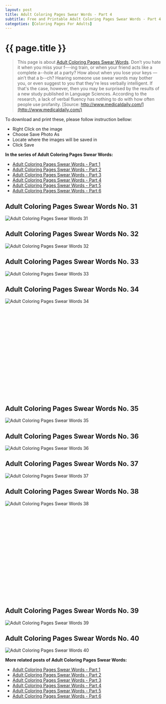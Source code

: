 ```yaml
---
layout: post
title: Adult Coloring Pages Swear Words - Part 4
subtitle: Free and Printable Adult Coloring Pages Swear Words - Part 4
categoties: [Coloring Pages For Adults]
---
```

{{ page.title }}
================
> This page is about [Adult Coloring Pages Swear Words](https://freecoloringpages.github.io/). Don’t you hate it when you miss your f---ing train, or when your friend acts like a complete a--hole at a party? How about when you lose your keys — ain’t that a b--ch? Hearing someone use swear words may bother you, or even suggest to you that they're less verbally intelligent. If that's the case, however, then you may be surprised by the results of a new study published in Language Sciences. According to the research, a lack of verbal fluency has nothing to do with how often people use profanity. [Source: http://www.medicaldaily.com/](http://www.medicaldaily.com/)

To download and print these, please follow instruction bellow:
* Right Click on the image 
* Choose Save Photo As 
* Locate where the images will be saved in 
* Click Save

**In the series of Adult Coloring Pages Swear Words:**

* [Adult Coloring Pages Swear Words - Part 1](https://freecoloringpages.github.io/2017/12/01/Adult-Coloring-Pages-Swear-Words-part-1.html)
* [Adult Coloring Pages Swear Words - Part 2](https://freecoloringpages.github.io/2017/12/01/Adult-Coloring-Pages-Swear-Words-part-2.html)
* [Adult Coloring Pages Swear Words - Part 3](https://freecoloringpages.github.io/2017/12/01/Adult-Coloring-Pages-Swear-Words-part-3.html)
* [Adult Coloring Pages Swear Words - Part 4](https://freecoloringpages.github.io/2017/12/01/Adult-Coloring-Pages-Swear-Words-part-4.html)
* [Adult Coloring Pages Swear Words - Part 5](https://freecoloringpages.github.io/2017/12/01/Adult-Coloring-Pages-Swear-Words-part-5.html)
* [Adult Coloring Pages Swear Words - Part 6](https://freecoloringpages.github.io/2017/12/01/Adult-Coloring-Pages-Swear-Words-part-6.html)

## Adult Coloring Pages Swear Words No. 31
![Adult Coloring Pages Swear Words 31](https://freecoloringpages.github.io/img2/Adult-Coloring-Pages-Swear-Words%20(31).jpg "Adult Coloring Pages Swear Words 31")

## Adult Coloring Pages Swear Words No. 32
![Adult Coloring Pages Swear Words 32](https://freecoloringpages.github.io/img2/Adult-Coloring-Pages-Swear-Words%20(32).jpg "Adult Coloring Pages Swear Words 32")

## Adult Coloring Pages Swear Words No. 33
![Adult Coloring Pages Swear Words 33](https://freecoloringpages.github.io/img2/Adult-Coloring-Pages-Swear-Words%20(33).jpg "Adult Coloring Pages Swear Words 33")

## Adult Coloring Pages Swear Words No. 34
![Adult Coloring Pages Swear Words 34](https://freecoloringpages.github.io/img2/Adult-Coloring-Pages-Swear-Words%20(34).jpg "Adult Coloring Pages Swear Words 34")

<script async src="//pagead2.googlesyndication.com/pagead/js/adsbygoogle.js"></script><!-- Texxtonly --><ins class="adsbygoogle" style="display:inline-block;width:336px;height:280px" data-ad-client="ca-pub-6753140515841889" data-ad-slot="3207852233"></ins><script>(adsbygoogle = window.adsbygoogle || []).push({}); </script>

## Adult Coloring Pages Swear Words No. 35
![Adult Coloring Pages Swear Words 35](https://freecoloringpages.github.io/img2/Adult-Coloring-Pages-Swear-Words%20(35).jpg "Adult Coloring Pages Swear Words 35")

## Adult Coloring Pages Swear Words No. 36
![Adult Coloring Pages Swear Words 36](https://freecoloringpages.github.io/img2/Adult-Coloring-Pages-Swear-Words%20(36).jpg "Adult Coloring Pages Swear Words 36")

## Adult Coloring Pages Swear Words No. 37
![Adult Coloring Pages Swear Words 37](https://freecoloringpages.github.io/img2/Adult-Coloring-Pages-Swear-Words%20(37).jpg "Adult Coloring Pages Swear Words 37")

## Adult Coloring Pages Swear Words No. 38
![Adult Coloring Pages Swear Words 38](https://freecoloringpages.github.io/img2/Adult-Coloring-Pages-Swear-Words%20(38).jpg "Adult Coloring Pages Swear Words 38")

<script async src="//pagead2.googlesyndication.com/pagead/js/adsbygoogle.js"></script><!-- Texxtonly --><ins class="adsbygoogle" style="display:inline-block;width:336px;height:280px" data-ad-client="ca-pub-6753140515841889" data-ad-slot="3207852233"></ins><script>(adsbygoogle = window.adsbygoogle || []).push({}); </script>

## Adult Coloring Pages Swear Words No. 39
![Adult Coloring Pages Swear Words 39](https://freecoloringpages.github.io/img2/Adult-Coloring-Pages-Swear-Words%20(39).jpg "Adult Coloring Pages Swear Words 39")

## Adult Coloring Pages Swear Words No. 40
![Adult Coloring Pages Swear Words 40](https://freecoloringpages.github.io/img2/Adult-Coloring-Pages-Swear-Words%20(40).jpg "Adult Coloring Pages Swear Words 40")

**More related posts of Adult Coloring Pages Swear Words:**

* [Adult Coloring Pages Swear Words - Part 1](https://freecoloringpages.github.io/2017/12/01/Adult-Coloring-Pages-Swear-Words-part-1.html)
* [Adult Coloring Pages Swear Words - Part 2](https://freecoloringpages.github.io/2017/12/01/Adult-Coloring-Pages-Swear-Words-part-2.html)
* [Adult Coloring Pages Swear Words - Part 3](https://freecoloringpages.github.io/2017/12/01/Adult-Coloring-Pages-Swear-Words-part-3.html)
* [Adult Coloring Pages Swear Words - Part 4](https://freecoloringpages.github.io/2017/12/01/Adult-Coloring-Pages-Swear-Words-part-4.html)
* [Adult Coloring Pages Swear Words - Part 5](https://freecoloringpages.github.io/2017/12/01/Adult-Coloring-Pages-Swear-Words-part-5.html)
* [Adult Coloring Pages Swear Words - Part 6](https://freecoloringpages.github.io/2017/12/01/Adult-Coloring-Pages-Swear-Words-part-6.html)

